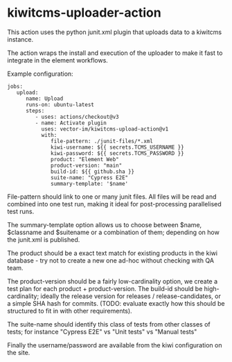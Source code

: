 # kiwitcms-uploader-action

This action uses the python junit.xml plugin that uploads data to a kiwitcms instance.

The action wraps the install and execution of the uploader to make it fast to integrate in the element workflows.

Example configuration:

```
jobs:
   upload:
      name: Upload
      runs-on: ubuntu-latest
      steps:
         - uses: actions/checkout@v3
         - name: Activate plugin
           uses: vector-im/kiwitcms-upload-action@v1
           with:
              file-pattern: ./junit-files/*.xml
              kiwi-username: ${{ secrets.TCMS_USERNAME }}
              kiwi-password: ${{ secrets.TCMS_PASSWORD }}
              product: "Element Web"
              product-version: "main"
              build-id: ${{ github.sha }}
              suite-name: "Cypress E2E"
              summary-template: '$name'
```

File-pattern should link to one or many junit files. All files will be read and combined into one test run, making it ideal for post-processing parallelised test runs.

The summary-template option allows us to choose between $name, $classname and $suitename or a combination of them; depending on how the junit.xml is published.

The product should be a exact text match for existing products in the kiwi database - try not to create a new one ad-hoc without checking with QA team.

The product-version should be a fairly low-cardinality option, we create a test plan for each product + product-version. The build-id should be high-cardinality; ideally the release version for releases / release-candidates, or a simple SHA hash for commits. (TODO: evaluate exactly how this should be structured to fit in with other requirements). 

The suite-name should identify this class of tests from other classes of tests; for instance "Cypress E2E" vs "Unit tests" vs "Manual tests"

Finally the username/password are available from the kiwi configuration on the site.


